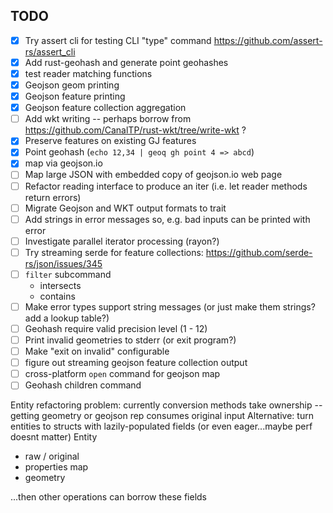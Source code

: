 ## TODO

* [X] Try assert cli for testing CLI "type" command https://github.com/assert-rs/assert_cli
* [X] Add rust-geohash and generate point geohashes
* [X] test reader matching functions
* [X] Geojson geom printing
* [X] Geojson feature printing
* [X] Geojson feature collection aggregation
* [ ] Add wkt writing -- perhaps borrow from https://github.com/CanalTP/rust-wkt/tree/write-wkt ?
* [X] Preserve features on existing GJ features
* [X] Point geohash (`echo 12,34 | geoq gh point 4 => abcd`)
* [x] map via geojson.io
* [ ] Map large JSON with embedded copy of geojson.io web page
* [ ] Refactor reading interface to produce an iter<results> (i.e. let reader methods return errors)
* [ ] Migrate Geojson and WKT output formats to trait
* [ ] Add strings in error messages so, e.g. bad inputs can be printed with error
* [ ] Investigate parallel iterator processing (rayon?)
* [ ] Try streaming serde for feature collections: https://github.com/serde-rs/json/issues/345
* [ ] `filter` subcommand
  * intersects
  * contains
* [ ] Make error types support string messages (or just make them strings? add a lookup table?)
* [ ] Geohash require valid precision level (1 - 12)
* [ ] Print invalid geometries to stderr (or exit program?)
* [ ] Make "exit on invalid" configurable
* [ ] figure out streaming geojson feature collection output
* [ ] cross-platform `open` command for geojson map
* [ ] Geohash children command

Entity refactoring
problem: currently conversion methods take ownership -- getting geometry or geojson rep consumes original input
Alternative: turn entities to structs with lazily-populated fields (or even eager...maybe perf doesnt matter)
Entity
- raw / original
- properties map
- geometry

...then other operations can borrow these fields
